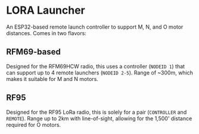 # LORA Launcher

An ESP32-based remote launch controller to support M, N, and O motor distances. Comes in two flavors:

## RFM69-based
Designed for the RFM69HCW radio, this uses a controller (`NODEID 1`) that can support up to 4 remote launchers (`NODEID 2-5`).  Range of ~300m, which makes it suitable for M and N motors.

## RF95
Designed for the RF95 LoRa radio, this is solely for a pair (`CONTROLLER` and `REMOTE`).  Range up to 2km with line-of-sight, allowing for the 1,500' distance required for O motors.
